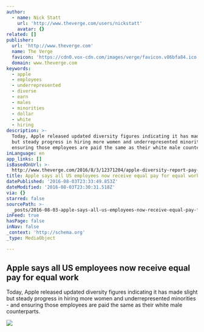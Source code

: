 ```yaml
---
author:
  - name: Nick Statt
    url: 'http://www.theverge.com/users/nickstatt'
    avatar: {}
related: []
publisher:
  url: 'http://www.theverge.com'
  name: The Verge
  favicon: 'https://cdn0.vox-cdn.com/images/verge/favicon.v86bfa84.ico'
  domain: www.theverge.com
keywords:
  - apple
  - employees
  - underrepresented
  - diverse
  - earn
  - males
  - minorities
  - dollar
  - white
  - hiring
description: >-
  Today, Apple released updated diversity figures indicating it has made slight
  but steady progress in hiring more women and underrepresented minorities - and
  ensuring those employees are paid the same as their white male counterparts.
inLanguage: en
app_links: []
isBasedOnUrl: >-
  http://www.theverge.com/2016/8/3/12371204/apple-diversity-report-pay-gap-hiring-equal-pay
title: Apple says all US employees now receive equal pay for equal work
datePublished: '2016-08-03T23:33:49.853Z'
dateModified: '2016-08-03T23:30:31.518Z'
via: {}
starred: false
sourcePath: >-
  _posts/2016-08-03-apple-says-all-us-employees-now-receive-equal-pay-for-equal.md
inFeed: true
hasPage: false
inNav: false
_context: 'http://schema.org'
_type: MediaObject

---
```

<article style=""><h1>Apple says all US employees now receive equal pay for equal work</h1><p>Today, Apple released updated diversity figures indicating it has made slight but steady progress in hiring more women and underrepresented minorities - and ensuring those employees are paid the same as their white male counterparts.</p><img src="https://cdn2.vox-cdn.com/thumbor/kDuMrxnLlgh57zFYI2MpTEB-Gzw=/0x0:3000x1688/1600x900/cdn0.vox-cdn.com/uploads/chorus_image/image/50289123/GettyImages-524657074.0.jpg" /></article>